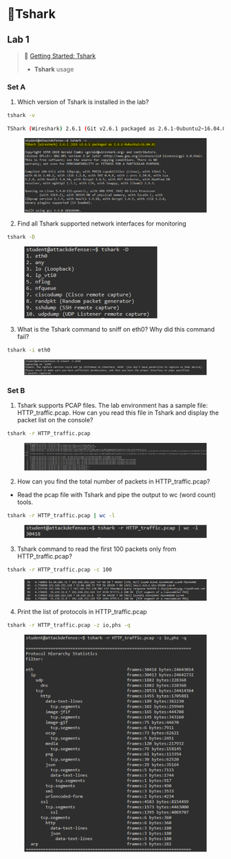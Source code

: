 # 🔬Tshark

## Lab 1 <a href="#lab-1" id="lab-1"></a>

> 🔬 [Getting Started: Tshark](https://attackdefense.com/challengedetails?cid=1)
>
> * **Tshark** usage

### Set A

1. Which version of Tshark is installed in the lab?

```bash
tshark -v
```

```bash
TShark (Wireshark) 2.6.1 (Git v2.6.1 packaged as 2.6.1-0ubuntu2~16.04.0)
```

<figure><img src="../../../../.gitbook/assets/image (9) (1) (1) (1) (1) (1) (1) (1) (1) (1).png" alt=""><figcaption></figcaption></figure>

2. Find all Tshark supported network interfaces for monitoring

```bash
tshark -D
```

<figure><img src="../../../../.gitbook/assets/image (1) (1) (1) (1) (1) (1) (1) (1) (1) (1) (1) (1).png" alt=""><figcaption></figcaption></figure>

3. What is the Tshark command to sniff on eth0? Why did this command fail?

```bash
tshark -i eth0
```

<figure><img src="../../../../.gitbook/assets/image (2) (1) (1) (1) (1) (1) (1) (1) (1) (1) (1) (1).png" alt=""><figcaption></figcaption></figure>

### Set B

1. Tshark supports PCAP files. The lab environment has a sample file: HTTP\_traffic.pcap. How can you read this file in Tshark and display the packet list on the console?

```bash
tshark -r HTTP_traffic.pcap
```

<figure><img src="../../../../.gitbook/assets/image (3) (1) (1) (1) (1) (1) (1) (1) (1) (1) (1) (1).png" alt=""><figcaption></figcaption></figure>

2. How can you find the total number of packets in HTTP\_traffic.pcap?

* Read the pcap file with Tshark and pipe the output to wc (word count) tools.

```bash
tshark -r HTTP_traffic.pcap | wc -l
```

<figure><img src="../../../../.gitbook/assets/image (4) (1) (1) (1) (1) (1) (1) (1) (1) (1) (1) (1).png" alt=""><figcaption></figcaption></figure>

3. Tshark command to read the first 100 packets only from HTTP\_traffic.pcap?

```bash
tshark -r HTTP_traffic.pcap -c 100
```

<figure><img src="../../../../.gitbook/assets/image (5) (1) (1) (1) (1) (1) (1) (1) (1) (1) (1).png" alt=""><figcaption></figcaption></figure>

4. Print the list of protocols in HTTP\_traffic.pcap

```bash
tshark -r HTTP_traffic.pcap -z io,phs -q
```

<figure><img src="../../../../.gitbook/assets/image (6) (1) (1) (1) (1) (1) (1) (1) (1) (1) (1).png" alt=""><figcaption></figcaption></figure>




